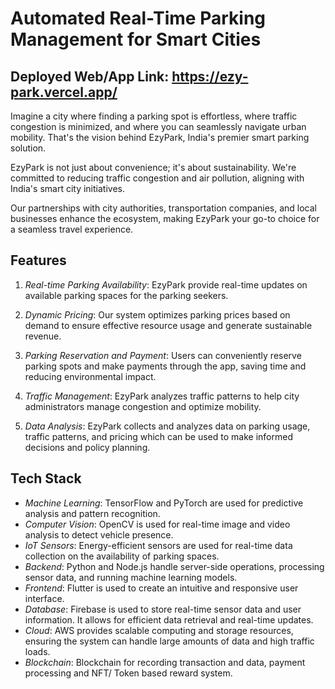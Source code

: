 # Automated Real-Time Parking Management for Smart Cities

## Deployed Web/App Link: https://ezy-park.vercel.app/



Imagine a city where finding a parking spot is effortless, where traffic congestion is minimized, and where you can seamlessly navigate urban mobility. That's the vision behind EzyPark, India's premier smart parking solution.

EzyPark is not just about convenience; it's about sustainability. We're committed to reducing traffic congestion and air pollution, aligning with India's smart city initiatives.

Our partnerships with city authorities, transportation companies, and local businesses enhance the ecosystem, making EzyPark your go-to choice for a seamless travel experience.

## Features

1. _Real-time Parking Availability_: EzyPark provide real-time updates on available parking spaces for the parking seekers.

2. _Dynamic Pricing_: Our system optimizes parking prices based on demand to ensure effective resource usage and generate sustainable revenue.

3. _Parking Reservation and Payment_: Users can conveniently reserve parking spots and make payments through the app, saving time and reducing environmental impact.

4. _Traffic Management_: EzyPark analyzes traffic patterns to help city administrators manage congestion and optimize mobility.

5. _Data Analysis_: EzyPark collects and analyzes data on parking usage, traffic patterns, and pricing which can be used to make informed decisions and policy planning.

## Tech Stack

-   _Machine Learning_: TensorFlow and PyTorch are used for predictive analysis and pattern recognition.
-   _Computer Vision_: OpenCV is used for real-time image and video analysis to detect vehicle presence.
-   _IoT Sensors_: Energy-efficient sensors are used for real-time data collection on the availability of parking spaces.
-   _Backend_: Python and Node.js handle server-side operations, processing sensor data, and running machine learning models.
-   _Frontend_: Flutter is used to create an intuitive and responsive user interface.
-   _Database_: Firebase is used to store real-time sensor data and user information. It allows for efficient data retrieval and real-time updates.
-   _Cloud_: AWS provides scalable computing and storage resources, ensuring the system can handle large amounts of data and high traffic loads.
-   _Blockchain_: Blockchain for recording transaction and data, payment processing and NFT/ Token based reward system.
